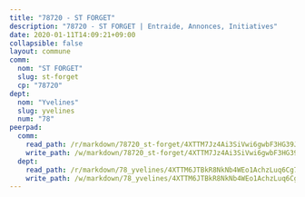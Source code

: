 ```yaml
---
title: "78720 - ST FORGET"
description: "78720 - ST FORGET | Entraide, Annonces, Initiatives"
date: 2020-01-11T14:09:21+09:00
collapsible: false
layout: commune
comm:
  nom: "ST FORGET"
  slug: st-forget
  cp: "78720"
dept:
  nom: "Yvelines"
  slug: yvelines
  num: "78"
peerpad:
  comm:
    read_path: /r/markdown/78720_st-forget/4XTTM7Jz4Ai3SiVwi6gwbF3HG39JhZsVYVawJiBGKBqi8ypEv
    write_path: /w/markdown/78720_st-forget/4XTTM7Jz4Ai3SiVwi6gwbF3HG39JhZsVYVawJiBGKBqi8ypEv-K3TgUTNRKWn5c6cu8YsA5bqDy89MRbs7BB4HswaLhPCn5og7hBo4gTiDcuFuQZrzcEBV8Z84xn24wAVeaTnEdv5qcUcse7eu8W7Xk19BpdbWwM3DSYVGnPzGcfwtURi2jsXDfKvS
  dept:
    read_path: /r/markdown/78_yvelines/4XTTM6JTBkR8NkNb4WEo1AchzLuq6Cg73ydg7w9pErcQZA13p
    write_path: /w/markdown/78_yvelines/4XTTM6JTBkR8NkNb4WEo1AchzLuq6Cg73ydg7w9pErcQZA13p-K3TgUBFRQCPZwoWqJkunXeSjdgbtU3xzUSsui8DBc3rCTw6mbo4gNvfQRdE99JD3AnVW7fzseq687LKfGWCfAPajih5ByiZ3SpFz1r449oWaDnM5BHKZTbYtf6pEhRvzWbcazhrS
---
```


